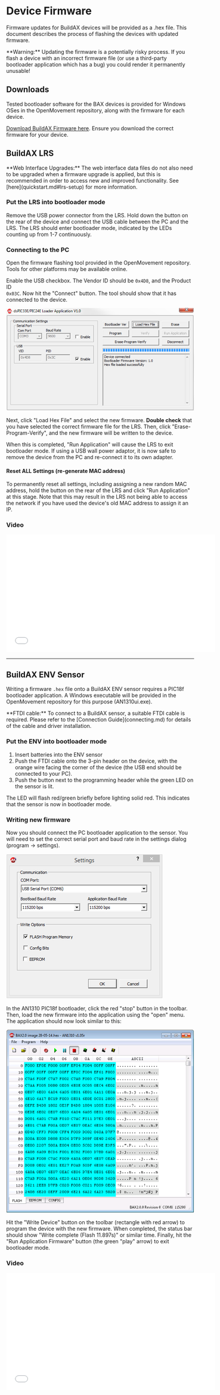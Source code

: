 
# Device Firmware

Firmware updates for BuildAX devices will be provided as a .hex file. This 
document describes the process of flashing the devices with updated firmware.

<span class="alert alert-error"> 
**Warning:** Updating the firmware is a potentially risky process. If you 
 flash a device with an incorrect firmware file (or use a third-party
 bootloader application which has a bug) you could render it permanently unusable!
</span>

## Downloads
Tested bootloader software for the BAX devices is provided for Windows OSes
in the OpenMovement repository, along with the firmware for each device. 

[Download BuildAX Firmware here](http://openmovement.googlecode.com/svn/downloads/BuildAX/). 
Ensure you download the correct firmware for your device.


## BuildAX LRS

<span class="alert alert-info"> 
**Web Interface Upgrades:**
The web interface data files do not also need to be upgraded when a firmware
upgrade is applied, but this is recommended in order to access new and
improved functionality. See [here](quickstart.md#lrs-setup) for more information.
</span>

### Put the LRS into bootloader mode

Remove the USB power connector from the LRS. Hold down the button on the 
rear of the device and connect the USB cable between the PC and the LRS. 
The LRS should enter bootloader mode, indicated by the LEDs counting up 
from 1-7 continuously. 

### Connecting to the PC 

Open the firmware flashing tool provided in the OpenMovement repository. 
Tools for other platforms may be available online.

Enable the USB checkbox. The Vendor ID should be `0x4D8`, and the Product ID  
`0x03C`. Now hit the "Connect" button. The tool should show that it has 
connected to the device.

 ![BuildAX Bootloader](img/baxbootloader.png)

Next, click "Load Hex File" and select the new firmware. **Double check** that
you have selected the correct firmware file for the LRS. Then, click
"Erase-Program-Verify", and the new firmware will be written to the device.

When this is completed, "Run Application" will cause the LRS to exit
bootloader mode. If using a USB wall power adaptor, it is now safe to remove 
the device from the PC and re-connect it to its own adapter.

#### Reset ALL Settings (re-generate MAC address)

To permanently reset all settings, including assigning a new random MAC address,
hold the button on the rear of the LRS and click "Run Application" at this
stage. Note that this may result in the LRS not being able to access the
network if you have used the device's old MAC address to assign it an IP.

### Video

<iframe width="560" height="315" src="//www.youtube.com/embed/pa5SAfqBDH0" frameborder="0" allowfullscreen></iframe>


---
## BuildAX ENV Sensor

Writing a firmware `.hex` file onto a BuildAX ENV sensor requires a PIC18f 
bootloader application. A Windows executable will be provided in the 
OpenMovement repository for this purpose (AN1310ui.exe).

<span class="alert alert-warn"> 
**FTDI cable:** To connect to a BuildAX sensor, a suitable FTDI cable is 
    required. Please refer to the [Connection Guide](connecting.md) for details 
    of the cable and driver installation.
</span>

### Put the ENV into bootloader mode

 1. Insert batteries into the ENV sensor
 2. Push the FTDI cable onto the 3-pin header on the device, with the orange
    wire facing the corner of the device (the USB end should be connected to 
    your PC).
 3. Push the button next to the programming header while the green LED on the 
    sensor is lit.

The LED will flash red/green briefly before lighting solid red. This indicates
that the sensor is now in bootloader mode.

### Writing new firmware

Now you should connect the PC bootloader application to the sensor. You will 
need to set the correct serial port and baud rate in the settings dialog 
(program -> settings).

 ![ENV Bootloader app](img/env_flash_settings.png)

In the AN1310 PIC18f bootloader, click the red "stop" button in the toolbar. 
Then, load the new firmware into the application using the "open" menu. The 
application should now look similar to this: 

 ![ENV Bootloader app](img/envbootloader.png)

Hit the "Write Device" button on the toolbar (rectangle with red arrow) to 
program the device with the new firmware. When completed, the status bar 
should show "Write complete (Flash 11.897s)" or similar time. Finally, hit the
"Run Application Firmware" button (the green "play" arrow) to exit bootloader 
mode.


### Video

<iframe width="560" height="315" src="//www.youtube.com/embed/jz1PkleHc5E" frameborder="0" allowfullscreen></iframe>

